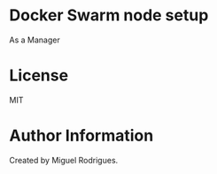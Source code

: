 # Docker Swarm node setup 
As a Manager 

# License

MIT

# Author Information

Created by Miguel Rodrigues.
